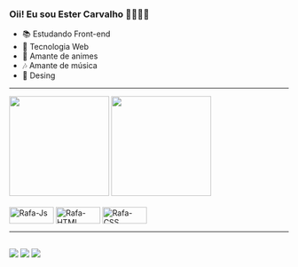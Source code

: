 ### Oii! Eu sou Ester Carvalho 🙋🏼‍♀️💖

- 📚 Estudando Front-end
- 🚀 Tecnologia Web
- 🍥 Amante de animes
- 🎶 Amante de música
- 🍄 Desing 

-------------------------------------------------------

<div> 
  <a href= "https://github.com/Esterx19" > </a>
  <img height = "180em" src="https://github-readme-stats.vercel.app/api?username=Esterx10&_icons=true&theme=nord&include_all_commits=true&count_private=true"/> 
  <img height= "180em" src="https://github-readme-stats.vercel.app/api/top-langs/?username=Esterx10&layout=compact&langs_count=16&theme=nord"/>
</div>



<div style="display: inline_block"><br>
  <img align="center" alt="Rafa-Js" height="30" width="80" src="https://img.shields.io/badge/JavaScript-323330?style=for-the-badge&logo=javascript&logoColor=F7DF1E">
  <img align="center" alt="Rafa-HTML" height="30" width="80" src="https://img.shields.io/badge/HTML5-E34F26?style=for-the-badge&logo=html5&logoColor=white">
  <img align="center" alt="Rafa-CSS" height="30" width="80" src="https://img.shields.io/badge/CSS3-1572B6?style=for-the-badge&logo=css3&logoColor=white">
</div>

-------------------------------------------------------

##
<div> 
  <a href="https://instagram.com/ester_carvalho_100" target="_blank"><img src="https://img.shields.io/badge/-Instagram-%23E4405F?style=for-the-badge&logo=instagram&logoColor=white" target="_blank"></a>
 <a href="https://discord.gg/ester10x" target="_blank"><img src="https://img.shields.io/badge/Discord-7289DA?style=for-the-badge&logo=discord&logoColor=white" target="_blank"></a> 
  <a href = "esterdesousa625@gmail.com"><img src="https://img.shields.io/badge/-Gmail-%23333?style=for-the-badge&logo=gmail&logoColor=white" target="_blank"></a>
</div>



